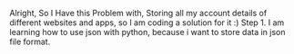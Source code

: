 Alright, So I Have this Problem with, Storing all my account details of different websites and apps, so I am coding a solution for it :)
Step 1. I am learning how to use json with python, because i want to store data in json file format.